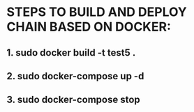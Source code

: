 # STEPS TO BUILD AND DEPLOY CHAIN BASED ON DOCKER:

## 1. sudo docker build -t test5 .
## 2. sudo docker-compose up -d
## 3. sudo docker-compose stop



